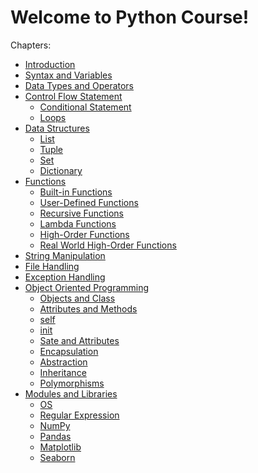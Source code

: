 # Welcome to Python Course!

Chapters:

-   [Introduction](chapters/Introduction)
-   [Syntax and Variables](chapters/Syntax-and-Variable)
-   [Data Types and Operators](chapters/Data-Types-Operators)
-   [Control Flow Statement](chapters/Control-Flow-Statements)
    -   [Conditional
        Statement](chapters/Control-Flow-Statements/Conditional-Statements)
    -   [Loops](chapters/Control-Flow-Statements/Loops)
-   [Data Structures](chapters/Data-Structure)
    -   [List](chapters/Data-Structure/List)
    -   [Tuple](chapters/Data-Structure/Tuple)
    -   [Set](chapters/Data-Structure/Set)
    -   [Dictionary](chapters/Data-Structure/Dictionary)
-   [Functions](chapters/Functions)
    -   [Built-in Functions](chapters/Functions/Built-in-Functions)
    -   [User-Defined
        Functions](chapters/Functions/User-defined-Functions)
    -   [Recursive Functions](chapters/Functions/Recursive-Functions)
    -   [Lambda Functions](chapters/Functions/Lambda-Function)
    -   [High-Order Functions](chapters/Functions/High-Order-Function)
    -   [Real World High-Order
        Functions](chapters/Functions/Real-World-HOF)
-   [String Manipulation](chapters/String_Manipulation)
-   [File Handling](chapters/File-handling)
-   [Exception Handling](chapters/Exception-Handling)
-   [Object Oriented Programming](chapters/OOPs)
    -   [Objects and Class](chapters/OOPs/Object_class)
    -   [Attributes and Methods](chapters/OOPs/Attributes-Methods)
    -   [self](chapters/OOPs/self)
    -   [init](chapters/OOPs/init)
    -   [Sate and Attributes](chapters/OOPs/State)
    -   [Encapsulation](chapters/OOPs/Encapsulation)
    -   [Abstraction](chapters/OOPs/Abstraction)
    -   [Inheritance](chapters/OOPs/Inheritance)
    -   [Polymorphisms](chapters/OOPs/Polymorphism)
-   [Modules and Libraries](chapters/Modules_Libraries)
    -   [OS](chapters/Modules_Libraries/Modules/os)
    -   [Regular Expression](chapters/Modules_Libraries/Modules/RegEx)
    -   [NumPy](chapters/Modules_Libraries/Libraries/NumPy/NumPy)
    -   [Pandas](chapters/Modules_Libraries/Libraries/Pandas/Pandas)
    -   [Matplotlib](chapters/Modules_Libraries/Libraries/Matplotlib/Matplotlib)
    -   [Seaborn](chapters/Modules_Libraries/Libraries/Seaborn/Seaborn)

